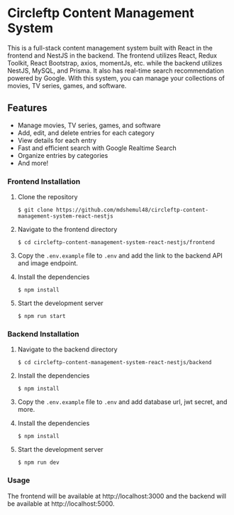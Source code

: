 # Circleftp Content Management System

This is a full-stack content management system built with React in the frontend and NestJS in the backend. The frontend utilizes React, Redux Toolkit, React Bootstrap, axios, momentJs, etc. while the backend utilizes NestJS, MySQL, and Prisma. It also has real-time search recommendation powered by Google. With this system, you can manage your collections of movies, TV series, games, and software.

## Features

- Manage movies, TV series, games, and software
- Add, edit, and delete entries for each category
- View details for each entry
- Fast and efficient search with Google Realtime Search
- Organize entries by categories
- And more!

### Frontend Installation

1. Clone the repository

   `$ git clone https://github.com/mdshemul48/circleftp-content-management-system-react-nestjs`

2. Navigate to the frontend directory

   `$ cd circleftp-content-management-system-react-nestjs/frontend`

3. Copy the `.env.example` file to `.env` and add the link to the backend API and image endpoint.
4. Install the dependencies

   `$ npm install`

5. Start the development server

   `$ npm run start`

### Backend Installation

1. Navigate to the backend directory

   `$ cd circleftp-content-management-system-react-nestjs/backend`

2. Install the dependencies

   `$ npm install`

3. Copy the `.env.example` file to `.env` and add database url, jwt secret, and more.

4. Install the dependencies

   `$ npm install`

5. Start the development server

   `$ npm run dev`

### Usage

The frontend will be available at http://localhost:3000 and the backend will be available at http://localhost:5000.
